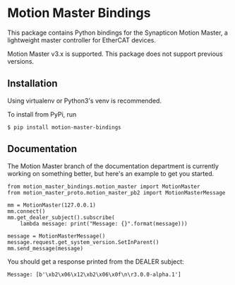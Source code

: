 # Motion Master Bindings

This package contains Python bindings for the Synapticon Motion Master, a lightweight
master controller for EtherCAT devices.

Motion Master v3.x is supported. This package does not support previous versions.

## Installation

Using virtualenv or Python3's venv is recommended.

To install from PyPi, run

    $ pip install motion-master-bindings

## Documentation

The Motion Master branch of the documentation department is currently working
on something better, but here's an example to get you started.

    from motion_master_bindings.motion_master import MotionMaster
    from motion_master_proto.motion_master_pb2 import MotionMasterMessage

    mm = MotionMaster(127.0.0.1)
    mm.connect()
    mm.get_dealer_subject().subscribe(
        lambda message: print("Message: {}".format(message)))

    message = MotionMasterMessage()
    message.request.get_system_version.SetInParent()
    mm.send_message(message)

You should get a response printed from the DEALER subject:

    Message: [b'\xb2\x06\x12\xb2\x06\x0f\n\r3.0.0-alpha.1']

